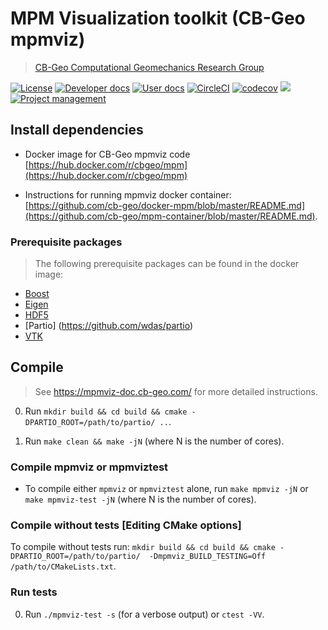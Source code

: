 # MPM Visualization toolkit (CB-Geo mpmviz)
> [CB-Geo Computational Geomechanics Research Group](https://www.cb-geo.com)

[![License](https://img.shields.io/badge/license-MIT-blue.svg)](https://raw.githubusercontent.com/cb-geo/mpmviz/develop/license.md)
[![Developer docs](https://img.shields.io/badge/developer-docs-blue.svg)](http://cb-geo.github.io/mpmviz)
[![User docs](https://img.shields.io/badge/user-docs-blue.svg)](https://mpmviz.cb-geo.com/)
[![CircleCI](https://circleci.com/gh/cb-geo/mpmviz.svg?style=svg)](https://circleci.com/gh/cb-geo/mpmviz)
[![codecov](https://codecov.io/gh/cb-geo/mpmviz/branch/develop/graph/badge.svg)](https://codecov.io/gh/cb-geo/mpmviz)
[![](https://img.shields.io/github/issues-raw/cb-geo/mpmviz.svg)](https://github.com/cb-geo/mpmviz/issues)
[![Project management](https://img.shields.io/badge/projects-view-ff69b4.svg)](https://github.com/cb-geo/mpmviz/projects/)


## Install dependencies

* Docker image for CB-Geo mpmviz code [https://hub.docker.com/r/cbgeo/mpm](https://hub.docker.com/r/cbgeo/mpm)

* Instructions for running mpmviz docker container: [https://github.com/cb-geo/docker-mpm/blob/master/README.md](https://github.com/cb-geo/mpm-container/blob/master/README.md).

### Prerequisite packages
> The following prerequisite packages can be found in the docker image:

* [Boost](http://www.boost.org/)
* [Eigen](http://eigen.tuxfamily.org/)
* [HDF5](https://support.hdfgroup.org/HDF5/)
* [Partio] (https://github.com/wdas/partio)
* [VTK](https://www.vtk.org/)

## Compile
> See https://mpmviz-doc.cb-geo.com/ for more detailed instructions. 

0. Run `mkdir build && cd build && cmake -DPARTIO_ROOT=/path/to/partio/ ..`.

1. Run `make clean && make -jN` (where N is the number of cores).

### Compile mpmviz or mpmviztest

* To compile either `mpmviz` or `mpmviztest` alone, run `make mpmviz -jN` or `make mpmviz-test -jN` (where N is the number of cores).

### Compile without tests [Editing CMake options]

To compile without tests run: `mkdir build && cd build && cmake -DPARTIO_ROOT=/path/to/partio/  -Dmpmviz_BUILD_TESTING=Off /path/to/CMakeLists.txt`.

### Run tests

0. Run `./mpmviz-test -s` (for a verbose output) or `ctest -VV`.
